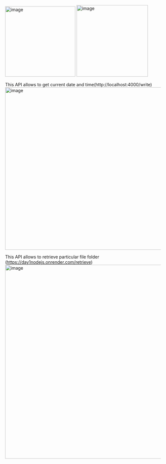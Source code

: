 



<img width="227" alt="image" src="https://github.com/yamuna-FSD-Developer/day1nodejs/assets/150881590/3815ef51-7be8-47a6-a1e3-0c185685846e">
<img width="231" alt="image" src="https://github.com/yamuna-FSD-Developer/day1nodejs/assets/150881590/7a81aaad-f00f-41e2-925c-b94f1d647504">

This API allows to get current date and time(http://localhost:4000/write)
<img width="525" alt="image" src="https://github.com/yamuna-FSD-Developer/day1nodejs/assets/150881590/5cd679e5-32e9-4a88-a4b7-6501802b6689">


This API allows to retrieve particular file folder (https://day1nodejs.onrender.com/retrieve)
<img width="626" alt="image" src="https://github.com/yamuna-FSD-Developer/day1nodejs/assets/150881590/e3cf8994-697f-4666-910e-e830c6711b91">



